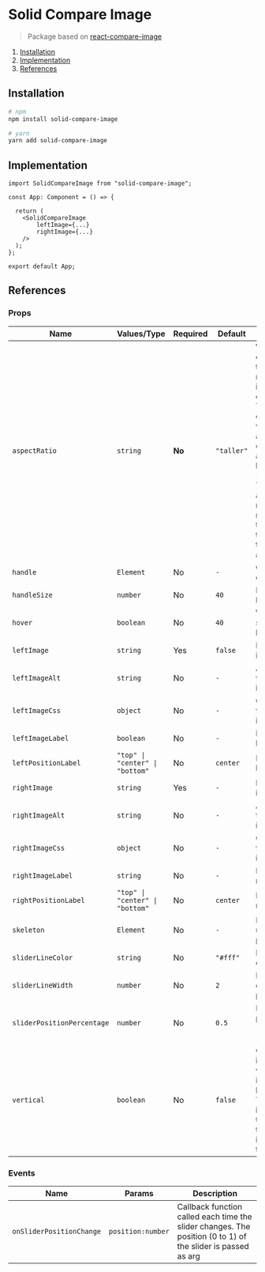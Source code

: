 # Solid Compare Image

> Package based on [react-compare-image](https://github.com/junkboy0315/react-compare-image)


1. [Installation](#installation)
2. [Implementation](#implementation)
3. [References](#references)

## Installation
```bash
# npm
npm install solid-compare-image

# yarn
yarn add solid-compare-image
```

## Implementation

```tsx
import SolidCompareImage from "solid-compare-image";

const App: Component = () => {

  return (
    <SolidCompareImage
        leftImage={...}
        rightImage={...}
    />
  );
};

export default App;
```

## References


### Props

| Name | Values/Type | Required | Default | Description |
| ---- | ----------- | -------- | ------- | ----------- |
| `aspectRatio` | `string` | **No** | `"taller"` | Which to choose if the aspect ratios of the images are different. This prop can receive values taller and wider or custom aspect ratio like 16:9 1:1 4:3 etc. To custom aspect ratio, you must use the colon (:) to separate the width and height |
| `handle` | `Element` | No | `-` | Custom element |
| `handleSize` | `number` | No | `40` | Diameter of handle  |
| `hover` | `boolean` | No | `40` | Whether to slide at hover |
| `leftImage` | `string` | Yes | `false` | 	Left image's url |
| `leftImageAlt` | `string` | No | `-` | Alt props for left image |
| `leftImageCss` | `object` | No | `-` | Custom css for left image |
| `leftImageLabel` | `boolean` | No | `-` | Label for left Image |
| `leftPositionLabel` | `"top" \| "center" \| "bottom"` | No | `center` | Position for left label |
| `rightImage` | `string` | Yes | `-` | Right image's url |
| `rightImageAlt` | `string` | No | `-` | Alt props for right image |
| `rightImageCss` | `object` | No | `-` | Custom css for right image |
| `rightImageLabel` | `string` | No | `-` | Label for right Image |
| `rightPositionLabel` | `"top" \| "center" \| "bottom"` | No | `center` | Position for right label |
| `skeleton` | `Element` | No | `-` | Element to use like preview |
| `sliderLineColor` | `string` | No | `"#fff"` | 	Line color of slider |
| `sliderLineWidth` | `number` | No | `2` | Line width of slider (by pixel) |
| `sliderPositionPercentage` | `number` | No | `0.5` | Default line position (from 0 to 1) |
| `vertical` | `boolean` | No | `false` | Compare images vertically instead of horizontally. The left image is on the top and the right image is on the bottom |

### Events 

| Name | Params |  Description |
| ---- | ----------- | -------- |
| `onSliderPositionChange` | `position:number`| Callback function called each time the slider changes. The position (0 to 1) of the slider is passed as arg |